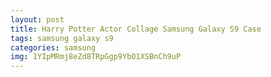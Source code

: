 ```yaml
---
layout: post
title: Harry Potter Actor Collage Samsung Galaxy S9 Case
tags: samsung galaxy s9
categories: samsung
img: 1YIpMRmj8eZd8TRpGgp9YbO1XSBnCh9uP
---
```


